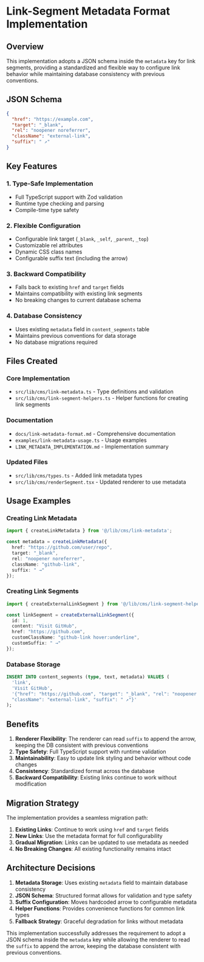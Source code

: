 # Link-Segment Metadata Format Implementation

## Overview

This implementation adopts a JSON schema inside the `metadata` key for link segments, providing a
standardized and flexible way to configure link behavior while maintaining database consistency with
previous conventions.

## JSON Schema

```json
{
  "href": "https://example.com",
  "target": "_blank", 
  "rel": "noopener noreferrer",
  "className": "external-link",
  "suffix": " ↗"
}
```

## Key Features

### 1. Type-Safe Implementation
- Full TypeScript support with Zod validation
- Runtime type checking and parsing
- Compile-time type safety

### 2. Flexible Configuration
- Configurable link target (`_blank`, `_self`, `_parent`, `_top`)
- Customizable rel attributes
- Dynamic CSS class names
- Configurable suffix text (including the arrow)

### 3. Backward Compatibility
- Falls back to existing `href` and `target` fields
- Maintains compatibility with existing link segments
- No breaking changes to current database schema

### 4. Database Consistency
- Uses existing `metadata` field in `content_segments` table
- Maintains previous conventions for data storage
- No database migrations required

## Files Created

### Core Implementation
- `src/lib/cms/link-metadata.ts` - Type definitions and validation
- `src/lib/cms/link-segment-helpers.ts` - Helper functions for creating link segments

### Documentation
- `docs/link-metadata-format.md` - Comprehensive documentation
- `examples/link-metadata-usage.ts` - Usage examples
- `LINK_METADATA_IMPLEMENTATION.md` - Implementation summary

### Updated Files
- `src/lib/cms/types.ts` - Added link metadata types
- `src/lib/cms/renderSegment.tsx` - Updated renderer to use metadata

## Usage Examples

### Creating Link Metadata
```typescript
import { createLinkMetadata } from '@/lib/cms/link-metadata';

const metadata = createLinkMetadata({
  href: "https://github.com/user/repo",
  target: "_blank",
  rel: "noopener noreferrer", 
  className: "github-link",
  suffix: " →"
});
```

### Creating Link Segments
```typescript
import { createExternalLinkSegment } from '@/lib/cms/link-segment-helpers';

const linkSegment = createExternalLinkSegment({
  id: 1,
  content: "Visit GitHub",
  href: "https://github.com",
  customClassName: "github-link hover:underline",
  customSuffix: " →"
});
```

### Database Storage
```sql
INSERT INTO content_segments (type, text, metadata) VALUES (
  'link',
  'Visit GitHub',
  '{"href": "https://github.com", "target": "_blank", "rel": "noopener noreferrer",
  "className": "external-link", "suffix": " ↗"}'
);
```

## Benefits

1. **Renderer Flexibility**: The renderer can read `suffix` to append the arrow, keeping the DB
   consistent with previous conventions
2. **Type Safety**: Full TypeScript support with runtime validation
3. **Maintainability**: Easy to update link styling and behavior without code changes
4. **Consistency**: Standardized format across the database
5. **Backward Compatibility**: Existing links continue to work without modification

## Migration Strategy

The implementation provides a seamless migration path:

1. **Existing Links**: Continue to work using `href` and `target` fields
2. **New Links**: Use the metadata format for full configurability
3. **Gradual Migration**: Links can be updated to use metadata as needed
4. **No Breaking Changes**: All existing functionality remains intact

## Architecture Decisions

1. **Metadata Storage**: Uses existing `metadata` field to maintain database consistency
2. **JSON Schema**: Structured format allows for validation and type safety
3. **Suffix Configuration**: Moves hardcoded arrow to configurable metadata
4. **Helper Functions**: Provides convenience functions for common link types
5. **Fallback Strategy**: Graceful degradation for links without metadata

This implementation successfully addresses the requirement to adopt a JSON schema inside the
`metadata` key while allowing the renderer to read the `suffix` to append the arrow, keeping the
database consistent with previous conventions.
